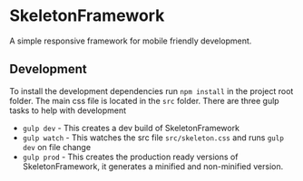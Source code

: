 # SkeletonFramework
A simple responsive framework for mobile friendly development.

## Development
To install the development dependencies run `npm install` in the project root folder.
The main css file is located in the `src` folder. 
There are three gulp tasks to help with development
* `gulp dev` - This creates a dev build of SkeletonFramework
* `gulp watch` - This watches the src file `src/skeleton.css` and runs `gulp dev` on file change
* `gulp prod` - This creates the production ready versions of SkeletonFramework, it generates a minified and non-minified version.
